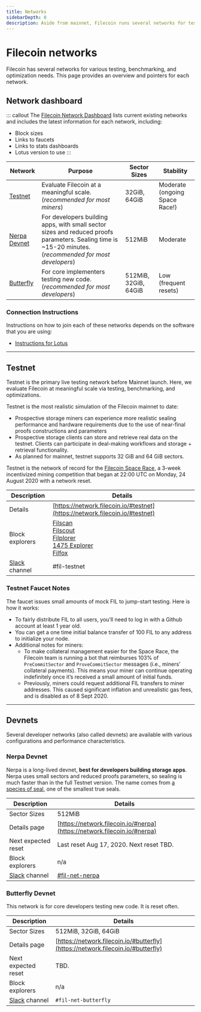 ```yaml
---
title: Networks
sidebarDepth: 0
description: Aside from mainnet, Filecoin runs several networks for testing and experimenting
---
```


# Filecoin networks

Filecoin has several networks for various testing, benchmarking, and optimization needs. This page provides an overview and pointers for each network.

## Network dashboard

::: callout
The [Filecoin Network Dashboard](https://network.filecoin.io/) lists current existing networks and includes the latest information for each network, including:

- Block sizes
- Links to faucets
- Links to stats dashboards
- Lotus version to use
  :::

| Network                        | Purpose                                                                                                                                                  | Sector Sizes         | Stability                      |
| ------------------------------ | -------------------------------------------------------------------------------------------------------------------------------------------------------- | -------------------- | ------------------------------ |
| [Testnet](#testnet)            | Evaluate Filecoin at a meaningful scale. (_recommended for most miners_)                                                                                 | 32GiB, 64GiB         | Moderate (ongoing Space Race!) |
| [Nerpa Devnet](#nerpa-devnet)  | For developers building apps, with small sector sizes and reduced proofs parameters. Sealing time is ~15-20 minutes. (_recommended for most developers_) | 512MiB               | Moderate                       |
| [Butterfly](#butterfly-devnet) | For core implementers testing new code. (_recommended for most developers_)                                                                              | 512MiB, 32GiB, 64GiB | Low (frequent resets)          |

### Connection Instructions

Instructions on how to join each of these networks depends on the software that you are using:

- [Instructions for Lotus](/store/lotus/switch-networks)

---

## Testnet

Testnet is the primary live testing network before Mainnet launch. Here, we evaluate Filecoin at meaningful scale via testing, benchmarking, and optimizations.

Testnet is the most realistic simulation of the Filecoin mainnet to date:

- Prospective storage miners can experience more realistic sealing performance and hardware requirements due to the use of near-final proofs constructions and parameters
- Prospective storage clients can store and retrieve real data on the testnet. Clients can participate in deal-making workflows and storage + retrieval functionality.
- As planned for mainnet, testnet supports 32 GiB and 64 GiB sectors.

Testnet is the network of record for the [Filecoin Space Race](https://filecoin.io/blog/getting-ready-testnet-incentives/), a 3-week incentivized mining competition that began at 22:00 UTC on Monday, 24 August 2020 with a network reset.

| Description                                | Details                                                                                                                                                                                                   |
| ------------------------------------------ | --------------------------------------------------------------------------------------------------------------------------------------------------------------------------------------------------------- |
| Details                                    | [https://network.filecoin.io/#testnet](https://network.filecoin.io/#testnet)                                                                                                                              |
| Block explorers                            | [Filscan](https://filscan.io/)<br />[Filscout](https://filscout.io/)<br />[Filplorer](https://filplorer.com/)<br />[1475 Explorer](https://1475ipfs.com/#/blockBrowser)<br />[Filfox](https://filfox.io/) |
| [Slack](https://filecoin.io/slack) channel | #fil-testnet                                                                                                                                                                                              |

### Testnet Faucet Notes

The faucet issues small amounts of mock FIL to jump-start testing. Here is how it works:

- To fairly distribute FIL to all users, you’ll need to log in with a Github account at least 1 year old.
- You can get a one time initial balance transfer of 100 FIL to any address to initialize your node.
- Additional notes for miners:
  - To make collateral management easier for the Space Race, the Filecoin team is running a bot that reimburses 103% of `PreCommitSector` and `ProveCommitSector` messages (i.e., miners’ collateral payments). This means your miner can continue operating indefinitely once it’s received a small amount of initial funds.
  - Previously, miners could request additional FIL transfers to miner addresses. This caused significant inflation and unrealistic gas fees, and is disabled as of 8 Sept 2020.

---

## Devnets

Several developer networks (also called devnets) are available with various configurations and performance characteristics.

### Nerpa Devnet

Nerpa is a long-lived devnet, **best for developers building storage apps**. Nerpa uses small sectors and reduced proofs parameters, so sealing is much faster than in the full Testnet version. The name comes from [a species of seal](https://en.wikipedia.org/wiki/Baikal_seal), one of the smallest true seals.

| Description                                | Details                                                                  |
| ------------------------------------------ | ------------------------------------------------------------------------ |
| Sector Sizes                               | 512MiB                                                                   |
| Details page                               | [https://network.filecoin.io/#nerpa](https://network.filecoin.io/#nerpa) |
| Next expected reset                        | Last reset Aug 17, 2020. Next reset TBD.                                 |
| Block explorers                            | n/a                                                                      |
| [Slack](https://filecoin.io/slack) channel | [#fil-net-nerpa](https://filecoinproject.slack.com/archives/C016VJSJNTH) |

### Butterfly Devnet

This network is for core developers testing new code. It is reset often.

| Description                                | Details                                                                          |
| ------------------------------------------ | -------------------------------------------------------------------------------- |
| Sector Sizes                               | 512MiB, 32GiB, 64GiB                                                             |
| Details page                               | [https://network.filecoin.io/#butterfly](https://network.filecoin.io/#butterfly) |
| Next expected reset                        | TBD.                                                                             |
| Block explorers                            | n/a                                                                              |
| [Slack](https://filecoin.io/slack) channel | `#fil-net-butterfly`                                                             |
